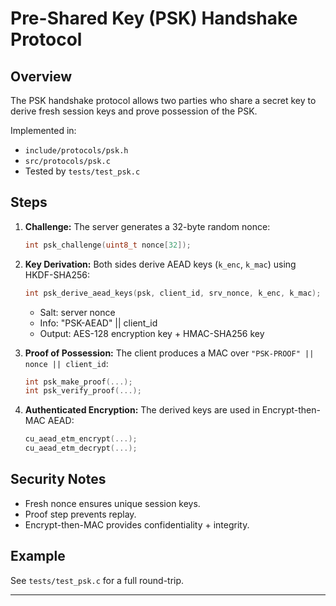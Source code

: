 # Pre-Shared Key (PSK) Handshake Protocol

## Overview

The PSK handshake protocol allows two parties who share a secret key to derive
fresh session keys and prove possession of the PSK.

Implemented in:

* `include/protocols/psk.h`
* `src/protocols/psk.c`
* Tested by `tests/test_psk.c`

## Steps

1. **Challenge:**
   The server generates a 32-byte random nonce:

   ```c
   int psk_challenge(uint8_t nonce[32]);
   ```
2. **Key Derivation:**
   Both sides derive AEAD keys (`k_enc`, `k_mac`) using HKDF-SHA256:

   ```c
   int psk_derive_aead_keys(psk, client_id, srv_nonce, k_enc, k_mac);
   ```

   * Salt: server nonce
   * Info: "PSK-AEAD" || client\_id
   * Output: AES-128 encryption key + HMAC-SHA256 key
3. **Proof of Possession:**
   The client produces a MAC over `"PSK-PROOF" || nonce || client_id`:

   ```c
   int psk_make_proof(...);
   int psk_verify_proof(...);
   ```
4. **Authenticated Encryption:**
   The derived keys are used in Encrypt-then-MAC AEAD:

   ```c
   cu_aead_etm_encrypt(...);
   cu_aead_etm_decrypt(...);
   ```

## Security Notes

* Fresh nonce ensures unique session keys.
* Proof step prevents replay.
* Encrypt-then-MAC provides confidentiality + integrity.

## Example

See `tests/test_psk.c` for a full round-trip.

---

